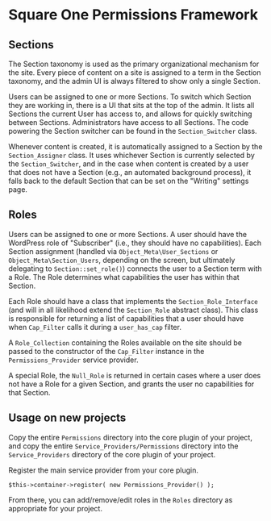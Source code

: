 # Square One Permissions Framework

## Sections

The Section taxonomy is used as the primary organizational mechanism for the site.
Every piece of content on a site is assigned to a term in the Section taxonomy, and
the admin UI is always filtered to show only a single Section.

Users can be assigned to one or more Sections. To switch which Section they are working
in, there is a UI that sits at the top of the admin. It lists all Sections the current
User has access to, and allows for quickly switching between Sections. Administrators have
access to all Sections. The code powering the Section switcher can be found in the
`Section_Switcher` class.

Whenever content is created, it is automatically assigned to a Section by the
`Section_Assigner` class. It uses whichever Section is currently selected by
the `Section_Switcher`, and in the case when content is created by a user that
does not have a Section (e.g., an automated background process), it falls back
to the default Section that can be set on the "Writing" settings page.

## Roles

Users can be assigned to one or more Sections. A user should have the WordPress role of
"Subscriber" (i.e., they should have no capabilities). Each Section assignment (handled
via `Object_Meta\User_Sections` or `Object_Meta\Section_Users`, depending on the screen, but
ultimately delegating to `Section::set_role()`) connects the user to a Section term with
a Role. The Role determines what capabilities the user has within that Section.

Each Role should have a class that implements the `Section_Role_Interface` (and will
in all likelihood extend the `Section_Role` abstract class). This class is responsible
for returning a list of capabilities that a user should have when `Cap_Filter` calls it
during a `user_has_cap` filter.

A `Role_Collection` containing the Roles available on the site should be passed to
the constructor of the `Cap_Filter` instance in the `Permissions_Provider` service provider.

A special Role, the `Null_Role` is returned in certain cases where a user does not have
a Role for a given Section, and grants the user no capabilities for that Section.

## Usage on new projects

Copy the entire `Permissions` directory into the core plugin of your project, and
copy the entire `Service_Providers/Permissions` directory into the `Service_Providers`
directory of the core plugin of your project.

Register the main service provider from your core plugin.

```
$this->container->register( new Permissions_Provider() );
```

From there, you can add/remove/edit roles in the `Roles` directory as appropriate
for your project.